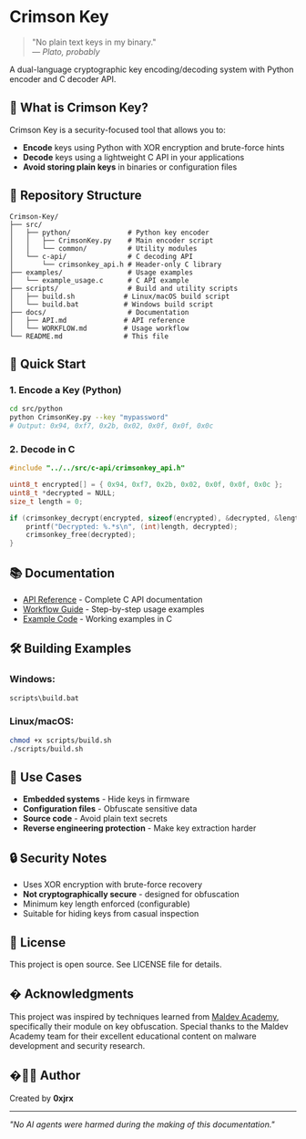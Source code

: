 # Crimson Key


> "No plain text keys in my binary."  
> — *Plato, probably*

A dual-language cryptographic key encoding/decoding system with Python encoder and C decoder API.

## 🔑 What is Crimson Key?

Crimson Key is a security-focused tool that allows you to:
- **Encode** keys using Python with XOR encryption and brute-force hints
- **Decode** keys using a lightweight C API in your applications
- **Avoid storing plain keys** in binaries or configuration files

## 📁 Repository Structure

```
Crimson-Key/
├── src/
│   ├── python/              # Python key encoder
│   │   ├── CrimsonKey.py    # Main encoder script
│   │   └── common/          # Utility modules
│   └── c-api/               # C decoding API
│       └── crimsonkey_api.h # Header-only C library
├── examples/                # Usage examples
│   └── example_usage.c      # C API example
├── scripts/                 # Build and utility scripts
│   ├── build.sh            # Linux/macOS build script
│   └── build.bat           # Windows build script
├── docs/                    # Documentation
│   ├── API.md              # API reference
│   └── WORKFLOW.md         # Usage workflow
└── README.md               # This file
```

## 🚀 Quick Start

### 1. Encode a Key (Python)
```bash
cd src/python
python CrimsonKey.py --key "mypassword"
# Output: 0x94, 0xf7, 0x2b, 0x02, 0x0f, 0x0f, 0x0c
```

### 2. Decode in C
```c
#include "../../src/c-api/crimsonkey_api.h"

uint8_t encrypted[] = { 0x94, 0xf7, 0x2b, 0x02, 0x0f, 0x0f, 0x0c };
uint8_t *decrypted = NULL;
size_t length = 0;

if (crimsonkey_decrypt(encrypted, sizeof(encrypted), &decrypted, &length, 0) == CRIMSONKEY_SUCCESS) {
    printf("Decrypted: %.*s\n", (int)length, decrypted);
    crimsonkey_free(decrypted);
}
```

## 📚 Documentation

- [API Reference](docs/API.md) - Complete C API documentation
- [Workflow Guide](docs/WORKFLOW.md) - Step-by-step usage examples
- [Example Code](examples/) - Working examples in C

## 🛠️ Building Examples

### Windows:
```cmd
scripts\build.bat
```

### Linux/macOS:
```bash
chmod +x scripts/build.sh
./scripts/build.sh
```

## 🎯 Use Cases

- **Embedded systems** - Hide keys in firmware
- **Configuration files** - Obfuscate sensitive data
- **Source code** - Avoid plain text secrets
- **Reverse engineering protection** - Make key extraction harder

## 🔒 Security Notes

- Uses XOR encryption with brute-force recovery
- **Not cryptographically secure** - designed for obfuscation
- Minimum key length enforced (configurable)
- Suitable for hiding keys from casual inspection

## 📄 License

This project is open source. See LICENSE file for details.

## � Acknowledgments

This project was inspired by techniques learned from [Maldev Academy](https://maldevacademy.com/), specifically their module on key obfuscation. Special thanks to the Maldev Academy team for their excellent educational content on malware development and security research.

## �👨‍💻 Author

Created by **0xjrx**

---

*"No AI agents were harmed during the making of this documentation."* 
